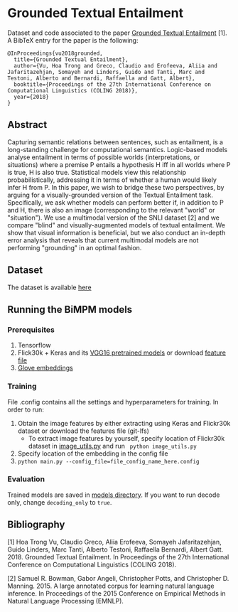 # Grounded Textual Entailment
Dataset and code associated to the paper [Grounded Textual Entailment](https://arxiv.org/pdf/1806.05645.pdf) [1]. A BibTeX entry for the paper is the following:

```
@InProceedings{vu2018grounded,
  title={Grounded Textual Entailment},
  author={Vu, Hoa Trong and Greco, Claudio and Erofeeva, Aliia and Jafaritazehjan, Somayeh and Linders, Guido and Tanti, Marc and Testoni, Alberto and Bernardi, Raffaella and Gatt, Albert},
  booktitle={Proceedings of the 27th International Conference on Computational Linguistics (COLING 2018)},
  year={2018}
}
```

## Abstract
Capturing semantic relations between sentences, such as entailment, is a long-standing challenge for computational semantics. 
Logic-based models analyse entailment in terms of possible worlds (interpretations, or situations) where a premise P entails a hypothesis H iff in all worlds where P is true, H is also true. Statistical models view this relationship probabilistically, addressing it in terms of whether a human would likely infer H from P. In this paper, we wish to bridge these two perspectives, by arguing for a visually-grounded version of the Textual Entailment task. Specifically, we ask whether models can perform better if, in addition to P and H, there is also an image (corresponding to the relevant "world" or "situation"). We use a multimodal version of the SNLI dataset [2] and we compare "blind" and visually-augmented models of textual entailment. We show that visual information is beneficial, but we also conduct an in-depth error analysis that reveals that current multimodal models are not performing "grounding" in an optimal fashion.

## Dataset
The dataset is available [here](https://drive.google.com/file/d/1v5HZtSFF0FH-5mr5sHHjabI51lDJFZjt/view?usp=sharing)

## Running the BiMPM models
### Prerequisites
1. Tensorflow
2. Flick30k + Keras and its [VGG16 pretrained models](https://github.com/fchollet/deep-learning-models) or download [feature file](bimpm/image_features/vgg_feats_77512_2.npy)
3. [Glove embeddings](http://nlp.stanford.edu/data/glove.840B.300d.zip)

### Training
File .config contains all the settings and hyperparameters for training. In order to run:
1. Obtain the image features by either extracting using Keras and Flickr30k dataset or download the features file (git-lfs)
   - To extract image features by yourself, specify location of Flickr30k dataset in [image_utils.py](bimpm/image_utils.py)
        and run ``` python image_utils.py```
2. Specify location of the embedding in the config file
3. ```python main.py --config_file=file_config_name_here.config```

### Evaluation
Trained models are saved in [models directory](bimpm/models). If you want to run decode only, change `decoding_only` to `true`.

## Bibliography
[1] Hoa Trong Vu, Claudio Greco, Aliia Erofeeva, Somayeh Jafaritazehjan, Guido Linders, Marc Tanti, Alberto Testoni, Raffaella Bernardi, Albert Gatt. 2018. Grounded Textual Entailment. In Proceedings of the 27th International Conference on Computational Linguistics (COLING 2018).

[2] Samuel R. Bowman, Gabor Angeli, Christopher Potts, and Christopher D. Manning. 2015. A large annotated corpus for learning natural language inference. In Proceedings of the 2015 Conference on Empirical Methods in Natural Language Processing (EMNLP).
